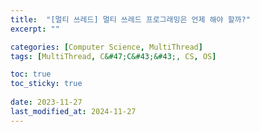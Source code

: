 ```yaml
---
title:  "[멀티 쓰레드] 멀티 쓰레드 프로그래밍은 언제 해야 할까?"
excerpt: ""

categories: [Computer Science, MultiThread]
tags: [MultiThread, C&#47;C&#43;&#43;, CS, OS]

toc: true
toc_sticky: true
 
date: 2023-11-27
last_modified_at: 2024-11-27
---
```


## 